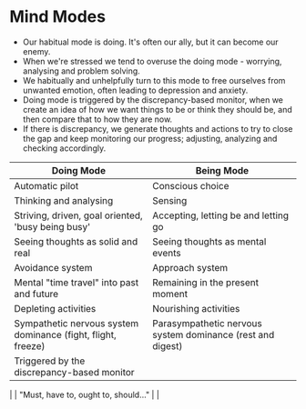 # Mind Modes

* Our habitual mode is doing. It's often our ally, but it can become our enemy.
* When we're stressed we tend to overuse the doing mode - worrying, analysing and problem solving.
* We habitually and unhelpfully turn to this mode to free ourselves from unwanted emotion, often leading to depression and anxiety.
* Doing mode is triggered by the discrepancy-based monitor, when we create an idea of how we want things to be or think they should be, and then compare that to how they are now.
* If there is discrepancy, we generate thoughts and actions to try to close the gap and keep monitoring our progress; adjusting, analyzing and checking accordingly.

| Doing Mode | Being Mode |
| ---------- | ---------- |
| Automatic pilot | Conscious choice |
| Thinking and analysing | Sensing |
| Striving, driven, goal oriented, 'busy being busy' | Accepting, letting be and letting go |
| Seeing thoughts as solid and real | Seeing thoughts as mental events |
| Avoidance system | Approach system |
| Mental "time travel" into past and future | Remaining in the present moment |
| Depleting activities | Nourishing activities |
| Sympathetic nervous system dominance (fight, flight, freeze) | Parasympathetic nervous system dominance (rest and digest) |
| Triggered by the discrepancy-based monitor |
|
| "Must, have to, ought to, should..." | |
